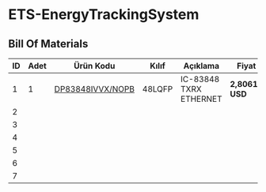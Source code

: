 # ETS-EnergyTrackingSystem

## Bill Of Materials

| ID | Adet | Ürün Kodu                                                                                                                                  | Kılıf | Açıklama             | Fiyat                 |
| -- | ---- | -------------------------------------------------------------------------------------------------------------------------------------------- | ------- | ---------------------- | --------------------- |
| 1  | 1    | [DP83848IVVX/NOPB](https://ozdisan.com/entegre-devreler-icler/interface-entegreleri/driver-receiver-ve-transceiver-entegreleri/DP83848IVVXNOPB) | 48LQFP  | IC-83848 TXRX ETHERNET | **2,80614 USD** |
| 2  |      |                                                                                                                                              |         |                        |                       |
| 3  |      |                                                                                                                                              |         |                        |                       |
| 4  |      |                                                                                                                                              |         |                        |                       |
| 5  |      |                                                                                                                                              |         |                        |                       |
| 6  |      |                                                                                                                                              |         |                        |                       |
| 7  |      |                                                                                                                                              |         |                        |                       |
